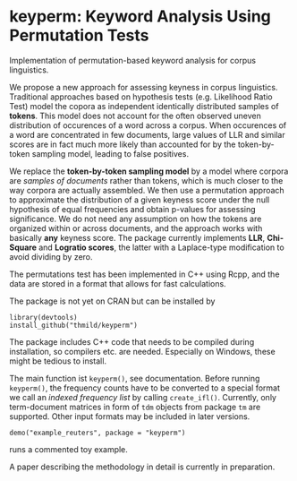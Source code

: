 # keyperm: Keyword Analysis Using Permutation Tests

Implementation of permutation-based keyword analysis for corpus linguistics.

We propose a new approach for assessing keyness in corpus linguistics. Traditional approaches based on hypothesis tests (e.g. Likelihood Ratio Test) model the copora as independent identically distributed samples of **tokens**. This model does not account for the often observed uneven distribution of occurences of a word across a corpus. When occurences of a word are concentrated in few documents, large values of LLR and similar scores are in fact much more likely than accounted for by the token-by-token sampling model, leading to false positives.  

We replace the **token-by-token sampling model** by a model where corpora are *samples of documents* rather than tokens, which is much closer to the way corpora are actually assembled. We then use a permutation approach to approximate the distribution of a given keyness score under the null hypothesis of equal frequencies and obtain p-values for assessing significance. We do not need any assumption on how the tokens are organized within or across documents, and the approach works with basically **any** keyness score. The package currently implements **LLR**, **Chi-Square** and **Logratio scores**, the latter with a Laplace-type modification to avoid dividing by zero. 

The permutations test has been implemented in C++ using Rcpp, and the data are stored in a format that allows for fast calculations. 

The package is not yet on CRAN but can be installed by

``` 
library(devtools)
install_github("thmild/keyperm")
```

The package includes C++ code that needs to be compiled during installation, so compilers etc. are needed. Especially on Windows, these might be tedious to install. 

The main function ist `keyperm()`, see documentation. Before running `keyperm()`, the frequency counts have to be converted to a special format we call an *indexed frequency list* by calling `create_ifl()`. Currently, only term-document matrices in form of `tdm` objects from package `tm` are supported. Other input formats may be included in later versions. 

```
demo("example_reuters", package = "keyperm")
```

runs a commented toy example. 

A paper describing the methodology in detail is currently in preparation. 

